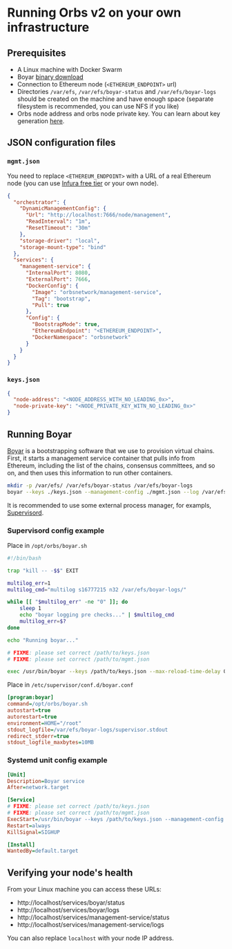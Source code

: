 # Running Orbs v2 on your own infrastructure

## Prerequisites

* A Linux machine with Docker Swarm
* Boyar [binary download](https://github.com/orbs-network/boyarin/releases)
* Connection to Ethereum node (`<ETHEREUM_ENDPOINT>` url)
* Directories `/var/efs`, `/var/efs/boyar-status` and `/var/efs/boyar-logs` should be created on the machine and have enough space (separate filesystem is recommended, you can use NFS if you like)
* Orbs node address and orbs node private key. You can learn about key generation [here](https://github.com/orbs-network/validator-instructions/blob/master/public/orbs-public-blockchain.md#allocate-orbs-node-address-and-private-key).

## JSON configuration files

### `mgmt.json`

You need to replace `<ETHEREUM_ENDPOINT>` with a URL of a real Ethereum node (you can use [Infura free tier](https://github.com/orbs-network/validator-instructions/blob/master/public/infura-setup-free.md) or your own node).

```json
{
  "orchestrator": {
    "DynamicManagementConfig": {
      "Url": "http://localhost:7666/node/management",
      "ReadInterval": "1m",
      "ResetTimeout": "30m"
    },
    "storage-driver": "local",
    "storage-mount-type": "bind"
  },
  "services": {
    "management-service": {
      "InternalPort": 8080,
      "ExternalPort": 7666,
      "DockerConfig": {
        "Image": "orbsnetwork/management-service",
        "Tag": "bootstrap",
        "Pull": true
      },
      "Config": {
        "BootstrapMode": true,
        "EthereumEndpoint": "<ETHEREUM_ENDPOINT>",
        "DockerNamespace": "orbsnetwork"
      }
    }
  }
}
```

### `keys.json`

```json
{
  "node-address": "<NODE_ADDRESS_WITH_NO_LEADING_0x>",
  "node-private-key": "<NODE_PRIVATE_KEY_WITN_NO_LEADING_0x>"
}
```

## Running Boyar

[Boyar](https://github.com/orbs-network/boyarin) is a bootstrapping software that we use to provision virtual chains. First, it starts a management service container that pulls info from Ethereum, including the list of the chains, consensus committees, and so on, and then uses this information to run other containers.

```bash
mkdir -p /var/efs/ /var/efs/boyar-status /var/efs/boyar-logs
boyar --keys ./keys.json --management-config ./mgmt.json --log /var/efs/boyar-logs/current --status /var/efs/boyar-status/status.json --bootstrap-reset-timeout 30m --auto-update --shutdown-after-update
```

It is recommended to use some external process manager, for exampls, [Supervisord](https://github.com/Supervisor/supervisor).

### Supervisord config example

Place in `/opt/orbs/boyar.sh`

```bash
#!/bin/bash

trap "kill -- -$$" EXIT

multilog_err=1
multilog_cmd="multilog s16777215 n32 /var/efs/boyar-logs/"

while [[ "$multilog_err" -ne "0" ]]; do
    sleep 1
    echo "boyar logging pre checks..." | $multilog_cmd
    multilog_err=$?
done

echo "Running boyar..."

# FIXME: please set correct /path/to/keys.json
# FIXME: please set correct /path/to/mgmt.json

exec /usr/bin/boyar --keys /path/to/keys.json --max-reload-time-delay 0m --bootstrap-reset-timeout 30m --status /var/efs/boyar-status/status.json  --management-config /path/to/management-config.json --auto-update --shutdown-after-update 2>&1 | $multilog_cmd
```

Place in `/etc/supervisor/conf.d/boyar.conf`

```ini
[program:boyar]
command=/opt/orbs/boyar.sh
autostart=true
autorestart=true
environment=HOME="/root"
stdout_logfile=/var/efs/boyar-logs/supervisor.stdout
redirect_stderr=true
stdout_logfile_maxbytes=10MB
```

### Systemd unit config example

```ini
[Unit]
Description=Boyar service
After=network.target

[Service]
# FIXME: please set correct /path/to/keys.json
# FIXME: please set correct /path/to/mgmt.json
ExecStart=/usr/bin/boyar --keys /path/to/keys.json --management-config /path/to/mgmt.json --log /var/efs/boyar-logs/current --status /var/efs/boyar-status/status.json --auto-update --shutdown-after-update --bootstrap-reset-timeout 30m
Restart=always
KillSignal=SIGHUP

[Install]
WantedBy=default.target
```

## Verifying your node's health

From your Linux machine you can access these URLs:
* http://localhost/services/boyar/status
* http://localhost/services/boyar/logs
* http://localhost/services/management-service/status 
* http://localhost/services/management-service/logs

You can also replace `localhost` with your node IP address.
